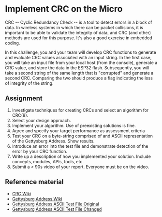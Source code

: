 # Implement CRC on the Micro

CRC -- Cyclic Redundancy Check -- is a tool to detect errors in a
block of data. In wireless systems in which there can be packet
collisions, it is important to be able to validate the integrity of
data, and CRC (and other) methods are used for this purpose.  It's
also a good exercise in embedded coding.

In this challenge, you and your team will develop CRC functions to
generate and evaluate CRC values associated with an input string. In
the first case, you will take an input file from your local host (from
the console), generate a CRC value, and store the data in the ESP32
flash. Subsequently, you will take a second string of the same length
that is "corrupted" and generate a second CRC. Comparing the two
should produce a flag indicating the loss of integrity of the string.


## Assignment
1. Investigate techniques for creating CRCs and select an algorithm for CRC(8).
2. Select your design approach.
3. Implement your algorithm. Use of preexisting solutions is fine.
4. Agree and specify your target performance as assessment criteria
5. Test your CRC on a byte-string comprised of and ASCII representation of the Gettysburg Address. Show results.
6. Introduce an error into the test file and demonstrate detection of the error by your CRC function.
7. Write up a description of how you implemented your solution. Include
concepts, modules, APIs, tools, etc.
5. Submit a < 90s video of your report. Everyone must be on the video.

## Reference material
- [CRC Wiki](https://en.wikipedia.org/wiki/Cyclic_redundancy_check)
- [Gettysburg Address Wiki](https://en.wikipedia.org/wiki/Gettysburg_Address)
- [Gettysburg Address ASCII Test File Original](./gettysburg-original.txt)
- [Gettysburg Address ASCII Test File Changed](./gettysburg-changed.txt)
